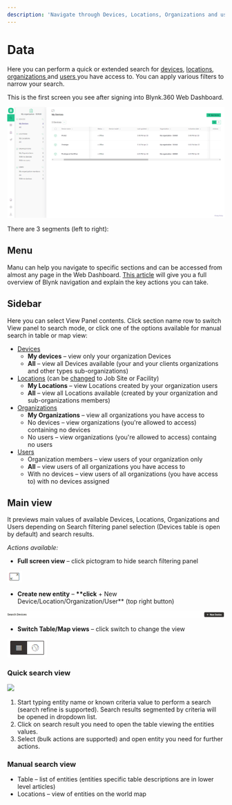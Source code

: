 ```yaml
---
description: 'Navigate through Devices, Locations, Organizations and users in one place.'
---
```


# Data

Here you can perform a quick or extended search for [devices](devices-1/), [locations](locations/), [organizations ](organizations-1/)and [users ](users/)you have access to.  You can apply various filters to narrow your search.

This is the first screen you see after signing into Blynk.360 Web Dashboard.

![](../.gitbook/assets/data.png)

There are 3 segments \(left to right\):

## **Menu**

Manu can help you navigate to specific sections and can be accessed from almost any page in the Web Dashboard. [This article]() will give you a full overview of Blynk navigation and explain the key actions you can take.

## **Sidebar**

Here you can select View Panel contents. Click section name row to switch View panel to search mode, or click one of the options available for manual search in table or map view:

* [Devices](devices-1/)
  * **My devices** – view only your organization Devices
  * **All** – view all Devices available \(your and your clients organizations and other types sub-organizations\) 
* [Locations](locations/) \(can be [changed](settings/application-settings/general.md) to Job Site or Facility\)
  * **My Locations** – view Locations created by your organization users
  * **All** – view all Locations available \(created by your organization and sub-organizations members\)
* [Organizations](organizations-1/)
  * **My Organizations** – view all organizations you have access to
  * No devices – view organizations \(you're allowed to access\) containing no devices 
  * No users – view organizations \(you're allowed to access\) containg no users
* [Users](users/)
  * Organization members – view users of your organization only
  * **All** – view users of all organizations you have access to
  * With no devices – view users of all organizations \(you have access to\) with no devices assigned

## **Main view**

It previews main values of available Devices, Locations, Organizations and Users depending on Search filtering panel selection \(Devices table is open by default\) and search results.

_Actions available:_

* **Full screen view** – click pictogram to hide search filtering panel 

![](../.gitbook/assets/full_screen%20%281%29.png)

* **Create new entity** – **\*\*click** + New Device/Location/Organization/User\*\* \(top right button\)

![](../.gitbook/assets/new_entity.gif)

* **Switch Table/Map views** – click switch to change the view 

![](../.gitbook/assets/table-map.png)

### **Quick search view**

![](../.gitbook/assets/quick-search.gif)

1. Start typing entity name or known criteria value to perform a search \(search refine is supported\). Search results segmented by criteria will be opened in dropdown list.
2. Click on search result you need to open the table viewing the entities values.
3. Select \(bulk actions are supported\) and open entity you need for further actions.  

### Manual search view

* Table – list of entities \(entities specific table descriptions are in lower level articles\) 
* Locations – view of entities on the world map

